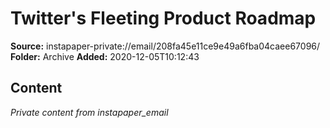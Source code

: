 # Twitter's Fleeting Product Roadmap

**Source:** instapaper-private://email/208fa45e11ce9e49a6fba04caee67096/
**Folder:** Archive
**Added:** 2020-12-05T10:12:43




## Content
*Private content from instapaper_email*
